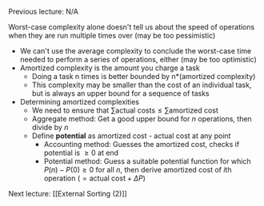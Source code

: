 Previous lecture: N/A


Worst-case complexity alone doesn't tell us about the speed of operations when they are run multiple times over (may be too pessimistic)
- We can't use the average complexity to conclude the worst-case time needed to perform a series of operations, either (may be too optimistic)
- Amortized complexity is the amount you charge a task
	- Doing a task n times is better bounded by n*(amortized complexity)
	- This complexity may be smaller than the cost of an individual task, but is always an upper bound for a sequence of tasks
- Determining amortized complexities
	- We need to ensure that $\sum{\text{actual costs}} \leq \sum{\text{amortized cost}}$
	- Aggregate method: Get a good upper bound for $n$ operations, then divide by $n$
	- Define **potential** as amortized cost - actual cost at any point
		- Accounting method: Guesses the amortized cost, checks if potential is $\geq 0$ at end
		- Potential method: Guess a suitable potential function for which $P(n) - P(0) \geq 0$ for all $n$, then derive amortized cost of $i$th operation ($= \text{actual cost} + \Delta P$)


Next lecture: [[External Sorting (2)]]